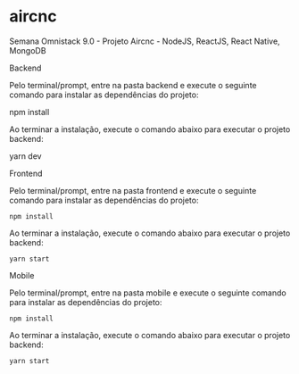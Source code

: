 # aircnc
Semana Omnistack 9.0 - Projeto Aircnc - NodeJS, ReactJS, React Native, MongoDB

Backend

Pelo terminal/prompt, entre na pasta backend e execute o seguinte comando para instalar as dependências do projeto:

  npm install
  
Ao terminar a instalação, execute o comando abaixo para executar o projeto backend:

  yarn dev
  
Frontend

  Pelo terminal/prompt, entre na pasta frontend e execute o seguinte comando para instalar as dependências do projeto:
  
    npm install
    
  Ao terminar a instalação, execute o comando abaixo para executar o projeto backend:
  
    yarn start
  
Mobile

  Pelo terminal/prompt, entre na pasta mobile e execute o seguinte comando para instalar as dependências do projeto:
  
    npm install
    
  Ao terminar a instalação, execute o comando abaixo para executar o projeto backend:
  
    yarn start
